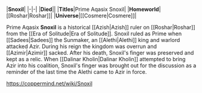 |**Snoxil**|
|-|-|
|**Died**||
|**Titles**|Prime Aqasix Snoxil|
|**Homeworld**|[[Roshar\|Roshar]]|
|**Universe**|[[Cosmere\|Cosmere]]|

Prime Aqasix **Snoxil** is a historical [[Azish\|Azish]] ruler on [[Roshar\|Roshar]] from the [[Era of Solitude\|Era of Solitude]].
Snoxil ruled as Prime when [[Sadees\|Sadees]] the Sunmaker, an [[Alethi\|Alethi]] king and warlord attacked Azir. During his reign the kingdom was overrun and [[Azimir\|Azimir]] sacked. After his death, Snoxil's finger was preserved and kept as a relic.
When [[Dalinar Kholin\|Dalinar Kholin]] attempted to bring Azir into his coalition, Snoxil's finger was brought out for the discussion as a reminder of the last time the Alethi came to Azir in force.



https://coppermind.net/wiki/Snoxil